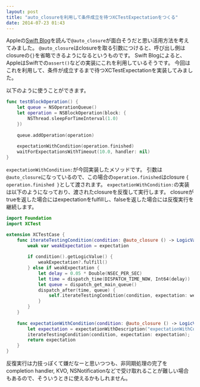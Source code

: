```yaml
---
layout: post
title: "auto_closureを利用して条件成立を待つXCTestExpectationをつくる"
date: 2014-07-23 01:43
---
```


Appleの[Swift Blog](https://developer.apple.com/swift/blog/?id=4)を読んで`@auto_closure`が面白そうだと思い活用方法を考えてみました。
`@auto_closure`はclosureを取る引数につけると、呼び出し側はclosureの`{}`を省略できるようになるというものです。
Swift Blogによると、AppleはSwiftでの`assert()`などの実装にこれを利用しているそうです。
今回はこれを利用して、条件が成立するまで待つXCTestExpectationを実装してみました。

以下のように使うことができます。

```swift
func testBlockOperation() {
    let queue = NSOperationQueue()
    let operation = NSBlockOperation(block: {
        NSThread.sleepForTimeInterval(1.0)
    })
    
    queue.addOperation(operation)
    
    expectationWithCondition(operation.finished)
    waitForExpectationsWithTimeout(10.0, handler: nil)
}
```

`expectationWithCondition:`が今回実装したメソッドです。
引数は`@auto_closure`になっているので、この場合の`operation.finished`はclosure `{ operation.finished }`として渡されます。
`expectationWithCondition:`の実装は以下のようになっており、渡されたclosureを反復して実行します。
closureがtrueを返した場合にはexpectationをfulfillし、falseを返した場合には反復実行を継続します。

```swift
import Foundation
import XCTest

extension XCTestCase {
    func iterateTestingCondition(condition: @auto_closure () -> LogicValue, expectation: XCTestExpectation?) {
        weak var weakExpectation = expectation
        
        if condition().getLogicValue() {
            weakExpectation?.fulfill()
        } else if weakExpectation {
            let delay = 0.05 * Double(NSEC_PER_SEC)
            let time = dispatch_time(DISPATCH_TIME_NOW, Int64(delay))
            let queue = dispatch_get_main_queue()
            dispatch_after(time, queue) {
                self.iterateTestingCondition(condition, expectation: weakExpectation)
            }
        }
    }
    
    func expectationWithCondition(condition: @auto_closure () -> LogicValue) -> XCTestExpectation {
        let expectation = expectationWithDescription("expectationWithCondition:")
        iterateTestingCondition(condition, expectation: expectation);
        return expectation
    }
}
```

反復実行は力技っぽくて嫌だなーと思いつつも、非同期処理の完了をcompletion handler,
KVO, NSNotificationなどで受け取れることが難しい場合もあるので、そういうときに使えるかもしれません。


